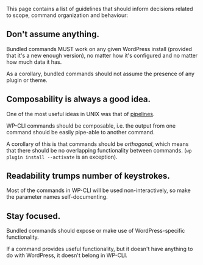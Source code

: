This page contains a list of guidelines that should inform decisions related to scope, command organization and behaviour:

## Don't assume anything.

Bundled commands MUST work on any given WordPress install (provided that it's a new enough version), no matter how it's configured and no matter how much data it has.

As a corollary, bundled commands should not assume the presence of any plugin or theme.

## Composability is always a good idea.

One of the most useful ideas in UNIX was that of [pipelines](http://en.wikipedia.org/wiki/Pipeline_%28Unix%29).

WP-CLI commands should be composable, i.e. the output from one command should be easily pipe-able to another command.

A corollary of this is that commands should be _orthogonal_, which means that there should be no overlapping functionality between commands. (`wp plugin install --activate` is an exception).

## Readability trumps number of keystrokes.

Most of the commands in WP-CLI will be used non-interactively, so make the parameter names self-documenting.

## Stay focused.

Bundled commands should expose or make use of WordPress-specific functionality.

If a command provides useful functionality, but it doesn't have anything to do with WordPress, it doesn't belong in WP-CLI.

